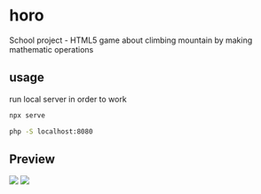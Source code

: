 # horo
School project - HTML5 game about climbing mountain by making mathematic operations

## usage
run local server in order to work

``` cmd
npx serve
```

``` cmd
php -S localhost:8080
```


## Preview

![](https://res.cloudinary.com/ds5a9i3cq/image/upload/c_scale,w_400/v1641718011/horo/preview-menu_l44tsi.png)
![](https://res.cloudinary.com/ds5a9i3cq/image/upload/c_scale,w_400/v1641717789/horo/preview_mfjkjc.png)
